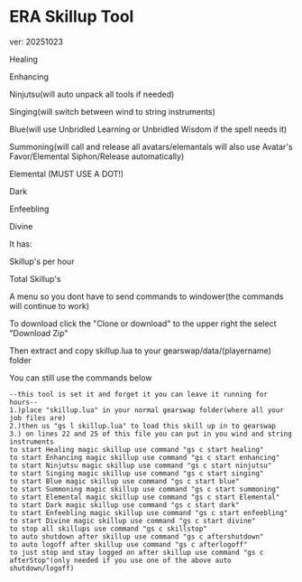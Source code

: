 ERA Skillup Tool
================
ver: 20251023

Healing

Enhancing

Ninjutsu(will auto unpack all tools if needed)

Singing(will switch between wind to string instruments)

Blue(will use Unbridled Learning or Unbridled Wisdom if the spell needs it)

Summoning(will call and release all avatars/elemantals will also use Avatar's Favor/Elemental Siphon/Release automatically)

Elemental (MUST USE A DOT!)

Dark

Enfeebling

Divine

It has:

Skillup's per hour

Total Skillup's

A menu so you dont have to send commands to windower(the commands will continue to work)


To download click the "Clone or download" to the upper right the select "Download Zip"

Then extract and copy skillup.lua to your gearswap/data/(playername) folder

You can still use the commands below

	--this tool is set it and forget it you can leave it running for hours--
	1.)place "skillup.lua" in your normal gearswap folder(where all your job files are)
	2.)then us "gs l skillup.lua" to load this skill up in to gearswap
	3.) on lines 22 and 25 of this file you can put in you wind and string instruments
    to start Healing magic skillup use command "gs c start healing"
    to start Enhancing magic skillup use command "gs c start enhancing"
    to start Ninjutsu magic skillup use command "gs c start ninjutsu"
    to start Singing magic skillup use command "gs c start singing"
    to start Blue magic skillup use command "gs c start blue"
    to start Summoning magic skillup use command "gs c start summoning"
    to start Elemental magic skillup use command "gs c start Elemental"
    to start Dark magic skillup use command "gs c start dark"
    to start Enfeebling magic skillup use command "gs c start enfeebling"
    to start Divine magic skillup use command "gs c start divine"
    to stop all skillups use command "gs c skillstop"
    to auto shutdown after skillup use command "gs c aftershutdown"
    to auto logoff after skillup use command "gs c afterlogoff"
	to just stop and stay logged on after skillup use command "gs c afterStop"(only needed if you use one of the above auto shutdown/logoff)
